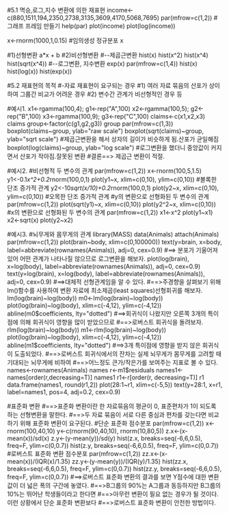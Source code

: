 #5.1 멱승,로그,지수 변환에 의한 재표현
income<-c(880,1511,194,2350,2738,3135,3609,4170,5068,7695)
par(mfrow=c(1,2)) #그래프 프레임 만들기
help(par)
plot(income)
plot(log(income))

x<-rnorm(1000,1,0.15) #임의생성 정규분포
x

#1)선형변환 a*x + b
#2)비선형변환
#--제곱근변환
hist(x)
hist(x^2)
hist(x^4)
hist(sqrt(x^4))
#--로그변환, 지수변환
exp(x)
par(mfrow=c(1,4))
hist(x)
hist(log(x))
hist(exp(x))

#5.2 재표현의 목적
#-자료 재표현이 요구되는 경우
#1) 여러 자료 묶음의 산포가 상이하여 그룹간 비교가 어려운 경우
#2) 변수간 관계가 비선형적인 경우 등

#예시1.
x1<-rgamma(100,4); g1<-rep("A",100)
x2<-rgamma(100,5); g2<-rep("B",100)
x3<-rgamma(100,9); g3<-rep("C",100)
claims<-c(x1,x2,x3)
claims
group<-factor(c(g1,g2,g3))
group
par(mfrow=c(1,3))
boxplot(claims~group, ylab="raw scale")
boxplot(sqrt(claims)~group, ylab="sqrt scale") #제곱근변환을 해서 상자의 길이가 비슷하게 됨.산포가 균일해짐
boxplot(log(claims)~group, ylab="log scale") #로그변환을 했더니 중앙값이 커지면서 산포가 작아짐.잘못된 변환
#결론==> 제곱근 변환이 적절.

#예시2. 
#비선형적 두 변수의 관계
par(mfrow=c(1,2))
x<-rnorm(100,5,1.5)
y1<-0.1*x^2+0.2*rnorm(100,0,1)
plot(y1~x, xlim=c(0,10), ylim=c(0,10)) #볼록한 단조 증가적 관계
y2<-10*sqrt(x/10)+0.2*rnorm(100,0,1)
plot(y2~x, xlim=c(0,10), ylim=c(0,10)) #오목한 단조 증가적 관계
#y의 변환으로 선형화된 두 변수의 관계
par(mfrow=c(1,2))
plot(sqrt(y1)~x, xlim=c(0,10))
plot(y2^2~x, xlim=c(0,10)) 
#x의 변환으로 선형화된 두 변수의 관계
par(mfrow=c(1,2))
x1<-x^2
plot(y1~x1)
x2<-sqrt(x)
plot(y2~x2)
 
#예시3.
#뇌무게와 몸무게의 관계
library(MASS)
data(Animals)
attach(Animals)
par(mfrow=c(1,2))
plot(brain~body, xlim=c(0,100000))
text(y=brain, x=body, label=abbreviate(rownames(Animals)), adj=0, cex=0.9)
#==> 분포가 기울어져 있어 어떤 관계가 나타나질 않으므로 로그변환을 해보자.
plot(log(brain), x=log(body), label=abbreviate(rownames(Animals)), adj=0, cex=0.9)
text(y=log(brain), x=log(body), label=abbreviate(rownames(Animals)), adj=0, cex=0.9)
#==>대체적 선형관계임을 알 수 있다.
#==>주경향을 살펴보기 위해 lm()함수를 사용하여 변환 자료에 최소제곱(least squares)선형회귀를 해보자.
lm(log(brain)~log(body))
m0<-lm(log(brain)~log(body))
plot(log(brain)~log(body), xlim=c(-4,12), ylim=c(-4,12))
abline(m0$coefficients, lty="dotted")
#==>회귀식이 나왔지만 오른쪽 3개의 특이점에 의해 회귀식이 영향을 많이 받았으므로
#==>로버스트 회귀식을 돌려보자.
rlm(log(brain)~log(body))
m1<-rlm(log(brain)~log(body))
plot(log(brain)~log(body), xlim=c(-4,12), ylim=c(-4,12))
abline(m1$coefficients, lty="dotted")
#==>3개 특이점에 영향을 받지 않은 회귀식이 도출되었다.
#==>로버스트 회귀식에서의 잔차는 실제 뇌무게가 몸무게를 고려할 때 기대되는 뇌무게에 비하여
#==>어느정도 큰가/작은가를 보여주는 지표로 볼 수 있다.
names<-rownames(Animals)
names
r<-m1$residuals
names1<-names[order(r,decreasing=T)]
names1
r1<-r[order(r, decreasing=T)]
r1
data.frame(names1, round(r1,2))
plot(28:1~r1, xlim=c(-5,5))
text(y=28:1, x=r1, label=names1, pos=4, adj=0.2, cex=0.9)


#표준화 변환
#==>표준화 변환이란 한 자료묶음의 평균이 0, 표준편차가 1이 되도록 하는 선형변환을 말한다.
#==>두 자료 묶음이 서로 다른 중심과 편차를 갖는다면 비교하기 위해 표준화 변환이 요구된다.
#단순 표준화 점수분포
par(mfrow=c(1,2))
x<-rnorm(100,40,10)
y<-c(rnorm(90,40,10), rnorm(10,80,5))
z.x<-(x-mean(x))/sd(x)
z.y<-(y-mean(y))/sd(y)
hist(z.x, breaks=seq(-6,6,0.5), freq=F, ylim=c(0,0.7))
hist(z.y, breaks=seq(-6,6,0.5), freq=F, ylim=c(0,0.7))
#로버스트 표준화 변환 점수분포
par(mfrow=c(1,2))
zz.x<-(x-mean(x))/(IQR(x)/1.35)
zz.y<-(y-mean(y))/(IQR(y)/1.35)
hist(zz.x, breaks=seq(-6,6,0.5), freq=F, ylim=c(0,0.7))
hist(zz.y, breaks=seq(-6,6,0.5), freq=F, ylim=c(0,0.7))
#==>로버스트 표준화 변환의 결과를 보면 Y점수에 대한 변환 값이 더 넓은 폭의 구간에 놓였다.
#==>B그룹의 90%는 A그룹과 동등하지만 B그룹의 10%는 뛰어난 학생들이라고 한다면
#==>아무런 변환이 필요 없는 경우가 될 것이다. 이런 상황에서 단순 표준화 변환보다
#==>로버스트 표준화 변환이 안전한 방법이다.